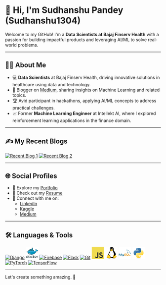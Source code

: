 # 👋 Hi, I'm Sudhanshu Pandey (Sudhanshu1304)

Welcome to my GitHub! I'm a **Data Scientists at Bajaj Finserv Health** with a passion for building impactful products and leveraging AI/ML to solve real-world problems.

---

## 👨‍🎓 **About Me**

- 💻 **Data Scientists** at Bajaj Finserv Health, driving innovative solutions in healthcare using data and technology.
- 📖 Blogger on [Medium](https://medium.com/@sudhanshu.dpandey), sharing insights on Machine Learning and related topics.
- 🏆 Avid participant in hackathons, applying AI/ML concepts to address practical challenges.
- 📈 Former **Machine Learning Engineer** at Intellekt AI, where I explored reinforcement learning applications in the finance domain.

---

## ✍️ **My Recent Blogs**

[![Recent Blog 1](https://github-readme-medium-recent-article.vercel.app/medium/@sudhanshu.dpandey/0)]([https://github.com/sudhanshu.dpandey/0](https://github-readme-medium-recent-article.vercel.app/medium/@sudhanshu.dpandey/0))  
[![Recent Blog 2](https://github-readme-medium-recent-article.vercel.app/medium/@sudhanshu.dpandey/3)]([https://github.com/sudhanshu.dpandey/3](https://github-readme-medium-recent-article.vercel.app/medium/@sudhanshu.dpandey/3))

---

## 🌐 **Social Profiles**

- 💼 Explore my [Portfolio](https://sudhanshu-pandey.netlify.app/)
- 📄 Check out my [Resume](https://www.dropbox.com/s/in6qeecymiszqgp/Sudhanshu_Pandey_Resume_Updated.pdf?dl=0)
- 🤝 Connect with me on:
  - [LinkedIn](https://linkedin.com/in/sudhanshu-pandey-847448193)
  - [Kaggle](https://kaggle.com/sudhupandey)
  - [Medium](https://medium.com/sudhanshu.dpandey)

---

## 🛠️ **Languages & Tools**

<p align="left">
  <a href="https://www.djangoproject.com/" target="_blank"><img src="https://cdn.worldvectorlogo.com/logos/django.svg" alt="Django" width="40" height="40"/></a>
  <a href="https://www.docker.com/" target="_blank"><img src="https://raw.githubusercontent.com/devicons/devicon/master/icons/docker/docker-original-wordmark.svg" alt="Docker" width="40" height="40"/></a>
  <a href="https://firebase.google.com/" target="_blank"><img src="https://www.vectorlogo.zone/logos/firebase/firebase-icon.svg" alt="Firebase" width="40" height="40"/></a>
  <a href="https://flask.palletsprojects.com/" target="_blank"><img src="https://www.vectorlogo.zone/logos/pocoo_flask/pocoo_flask-icon.svg" alt="Flask" width="40" height="40"/></a>
  <a href="https://git-scm.com/" target="_blank"><img src="https://www.vectorlogo.zone/logos/git-scm/git-scm-icon.svg" alt="Git" width="40" height="40"/></a>
  <a href="https://developer.mozilla.org/en-US/docs/Web/JavaScript" target="_blank"><img src="https://raw.githubusercontent.com/devicons/devicon/master/icons/javascript/javascript-original.svg" alt="JavaScript" width="40" height="40"/></a>
  <a href="https://www.linux.org/" target="_blank"><img src="https://raw.githubusercontent.com/devicons/devicon/master/icons/linux/linux-original.svg" alt="Linux" width="40" height="40"/></a>
  <a href="https://www.mysql.com/" target="_blank"><img src="https://raw.githubusercontent.com/devicons/devicon/master/icons/mysql/mysql-original-wordmark.svg" alt="MySQL" width="40" height="40"/></a>
  <a href="https://www.python.org" target="_blank"><img src="https://raw.githubusercontent.com/devicons/devicon/master/icons/python/python-original.svg" alt="Python" width="40" height="40"/></a>
  <a href="https://pytorch.org/" target="_blank"><img src="https://www.vectorlogo.zone/logos/pytorch/pytorch-icon.svg" alt="PyTorch" width="40" height="40"/></a>
  <a href="https://www.tensorflow.org" target="_blank"><img src="https://www.vectorlogo.zone/logos/tensorflow/tensorflow-icon.svg" alt="TensorFlow" width="40" height="40"/></a>
</p>

---

Let's create something amazing. 🚀
